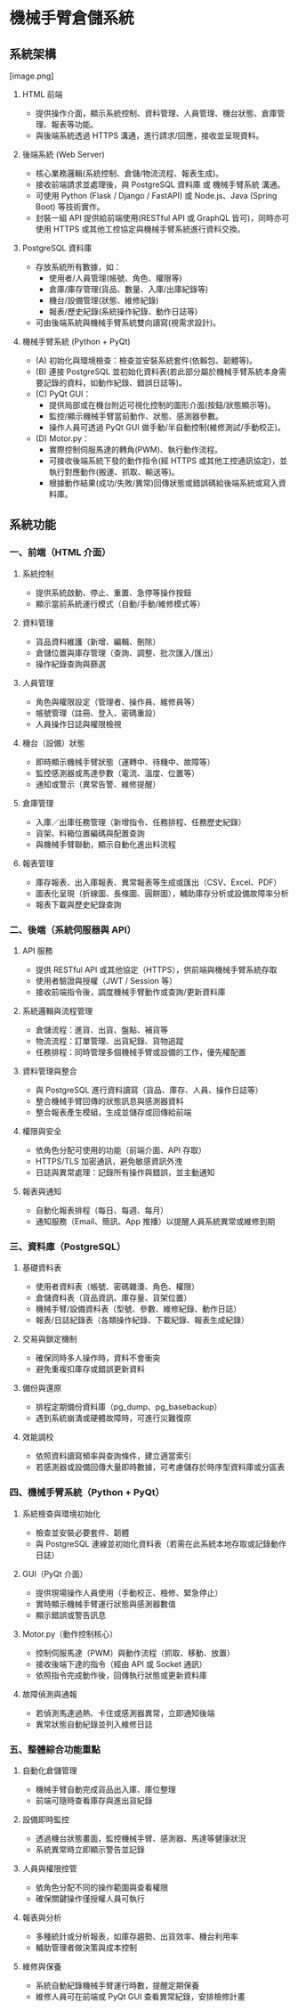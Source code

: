 # 機械手臂倉儲系統

## 系統架構

[image.png]

1. HTML 前端

    - 提供操作介面，顯示系統控制、資料管理、人員管理、機台狀態、倉庫管理、報表等功能。
    - 與後端系統透過 HTTPS 溝通，進行請求/回應，接收並呈現資料。

2. 後端系統 (Web Server)

    - 核心業務邏輯(系統控制、倉儲/物流流程、報表生成)。
    - 接收前端請求並處理後，與 PostgreSQL 資料庫 或 機械手臂系統 溝通。
    - 可使用 Python (Flask / Django / FastAPI) 或 Node.js、Java (Spring Boot) 等技術實作。
    - 封裝一組 API 提供給前端使用(RESTful API 或 GraphQL 皆可)，同時亦可使用 HTTPS 或其他工控協定與機械手臂系統進行資料交換。

3. PostgreSQL 資料庫

    - 存放系統所有數據，如：
        - 使用者/人員管理(帳號、角色、權限等)
        - 倉庫/庫存管理(貨品、數量、入庫/出庫紀錄等)
        - 機台/設備管理(狀態、維修紀錄)
        - 報表/歷史紀錄(系統操作紀錄、動作日誌等)
    - 可由後端系統與機械手臂系統雙向讀寫(視需求設計)。

4. 機械手臂系統 (Python + PyQt)

    - (A) 初始化與環境檢查：檢查並安裝系統套件(依賴包、韌體等)。
    - (B) 連接 PostgreSQL 並初始化資料表(若此部分屬於機械手臂系統本身需要記錄的資料，如動作紀錄、錯誤日誌等)。
    - (C) PyQt GUI：
        - 提供局部或在機台附近可視化控制的圖形介面(按鈕/狀態顯示等)。
        - 監控/顯示機械手臂當前動作、狀態、感測器參數。
        - 操作人員可透過 PyQt GUI 做手動/半自動控制(維修測試/手動校正)。
    - (D) Motor.py：
        - 實際控制伺服馬達的轉角(PWM)、執行動作流程。
        - 可接收後端系統下發的動作指令(經 HTTPS 或其他工控通訊協定)，並執行對應動作(搬運、抓取、輸送等)。
        - 根據動作結果(成功/失敗/異常)回傳狀態或錯誤碼給後端系統或寫入資料庫。


## 系統功能

### 一、前端（HTML 介面）

1. 系統控制

    - 提供系統啟動、停止、重置、急停等操作按鈕
    - 顯示當前系統運行模式（自動/手動/維修模式等）

2. 資料管理

    - 貨品資料維護（新增、編輯、刪除）
    - 倉儲位置與庫存管理（查詢、調整、批次匯入/匯出）
    - 操作紀錄查詢與篩選

3. 人員管理

    - 角色與權限設定（管理者、操作員、維修員等）
    - 帳號管理（註冊、登入、密碼重設）
    - 人員操作日誌與權限檢視

4. 機台（設備）狀態

    - 即時顯示機械手臂狀態（運轉中、待機中、故障等）
    - 監控感測器或馬達參數（電流、溫度、位置等）
    - 通知或警示（異常告警、維修提醒）

5. 倉庫管理

    - 入庫／出庫任務管理（新增指令、任務排程、任務歷史紀錄）
    - 貨架、料箱位置編碼與配置查詢
    - 與機械手臂聯動，顯示自動化進出料流程

6. 報表管理

    - 庫存報表、出入庫報表、異常報表等生成或匯出（CSV、Excel、PDF）
    - 圖表化呈現（折線圖、長條圖、圓餅圖），輔助庫存分析或設備故障率分析
    - 報表下載與歷史紀錄查詢

### 二、後端（系統伺服器與 API）

1. API 服務

    - 提供 RESTful API 或其他協定（HTTPS），供前端與機械手臂系統存取
    - 使用者驗證與授權（JWT / Session 等）
    - 接收前端指令後，調度機械手臂動作或查詢/更新資料庫

2. 系統邏輯與流程管理

    - 倉儲流程：進貨、出貨、盤點、補貨等
    - 物流流程：訂單管理、出貨紀錄、貨物追蹤
    - 任務排程：同時管理多個機械手臂或設備的工作，優先權配置

3. 資料管理與整合

    - 與 PostgreSQL 進行資料讀寫（貨品、庫存、人員、操作日誌等）
    - 整合機械手臂回傳的狀態訊息與感測器資料
    - 整合報表產生模組，生成並儲存或回傳給前端

4. 權限與安全

    - 依角色分配可使用的功能（前端介面、API 存取）
    - HTTPS/TLS 加密通訊，避免敏感資訊外洩
    - 日誌與異常處理：記錄所有操作與錯誤，並主動通知

5. 報表與通知

    - 自動化報表排程（每日、每週、每月）
    - 通知服務（Email、簡訊、App 推播）以提醒人員系統異常或維修到期

### 三、資料庫（PostgreSQL）

1. 基礎資料表

    - 使用者資料表（帳號、密碼雜湊、角色、權限）
    - 倉儲資料表（貨品資訊、庫存量、貨架位置）
    - 機械手臂/設備資料表（型號、參數、維修紀錄、動作日誌）
    - 報表/日誌紀錄表（各類操作紀錄、下載紀錄、報表生成紀錄）

2. 交易與鎖定機制

    - 確保同時多人操作時，資料不會衝突
    - 避免重複扣庫存或錯誤更新資料

3. 備份與還原

    - 排程定期備份資料庫（pg_dump、pg_basebackup）
    - 遇到系統崩潰或硬體故障時，可進行災難復原

4. 效能調校

    - 依照資料讀寫頻率與查詢條件，建立適當索引
    - 若感測器或設備回傳大量即時數據，可考慮儲存於時序型資料庫或分區表

### 四、機械手臂系統（Python + PyQt）

1. 系統檢查與環境初始化

    - 檢查並安裝必要套件、韌體
    - 與 PostgreSQL 連線並初始化資料表（若需在此系統本地存取或記錄動作日誌）

2. GUI（PyQt 介面）

    - 提供現場操作人員使用（手動校正、檢修、緊急停止）
    - 實時顯示機械手臂運行狀態與感測器數值
    - 顯示錯誤或警告訊息

3. Motor.py（動作控制核心）

    - 控制伺服馬達（PWM）與動作流程（抓取、移動、放置）
    - 接收後端下達的指令（經由 API 或 Socket 通訊）
    - 依照指令完成動作後，回傳執行狀態或更新資料庫

4. 故障偵測與通報

    - 若偵測馬達過熱、卡住或感測器異常，立即通知後端
    - 異常狀態自動紀錄並列入維修日誌

### 五、整體綜合功能重點
1. 自動化倉儲管理

    - 機械手臂自動完成貨品出入庫、庫位整理
    - 前端可隨時查看庫存與進出貨紀錄

2. 設備即時監控

    - 透過機台狀態畫面，監控機械手臂、感測器、馬達等健康狀況
    - 系統異常時立即顯示警告並記錄

3. 人員與權限控管

    - 依角色分配不同的操作範圍與查看權限
    - 確保關鍵操作僅授權人員可執行

4. 報表與分析

    - 多種統計或分析報表，如庫存趨勢、出貨效率、機台利用率
    - 輔助管理者做決策與成本控制

5. 維修與保養

    - 系統自動紀錄機械手臂運行時數，提醒定期保養
    - 維修人員可在前端或 PyQt GUI 查看異常紀錄，安排檢修計畫
